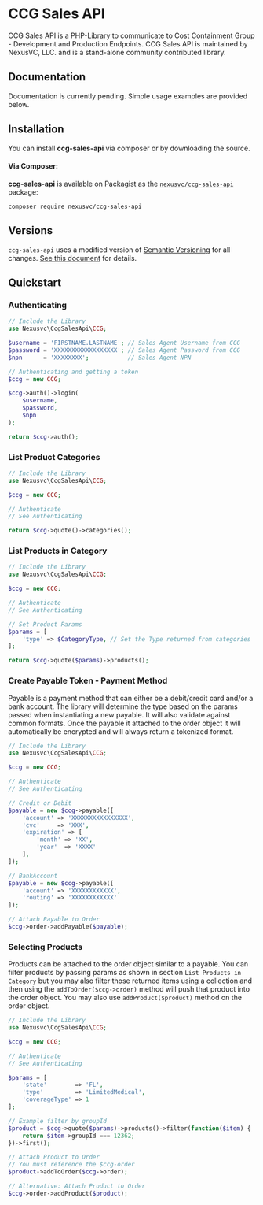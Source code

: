 # CCG Sales API

CCG Sales API is a PHP-Library to communicate to Cost Containment Group - Development and Production Endpoints. CCG Sales API is maintained by NexusVC, LLC. and is a stand-alone community contributed library.

## Documentation

Documentation is currently pending. Simple usage examples are provided below.

## Installation

You can install **ccg-sales-api** via composer or by downloading the source.

#### Via Composer:

**ccg-sales-api** is available on Packagist as the
[`nexusvc/ccg-sales-api`](https://packagist.org/packages/nexusvc/ccg-sales-api) package:

```
composer require nexusvc/ccg-sales-api
```

## Versions

`ccg-sales-api` uses a modified version of [Semantic Versioning](https://semver.org) for all changes. [See this document](VERSIONS.md) for details.

## Quickstart

### Authenticating
```php
// Include the Library
use Nexusvc\CcgSalesApi\CCG;

$username = 'FIRSTNAME.LASTNAME'; // Sales Agent Username from CCG
$password = 'XXXXXXXXXXXXXXXXXX'; // Sales Agent Password from CCG
$npn      = 'XXXXXXXX';           // Sales Agent NPN

// Authenticating and getting a token
$ccg = new CCG;

$ccg->auth()->login(
    $username,
    $password,
    $npn
);

return $ccg->auth();
```

### List Product Categories
```php
// Include the Library
use Nexusvc\CcgSalesApi\CCG;

$ccg = new CCG;

// Authenticate
// See Authenticating

return $ccg->quote()->categories();
```

### List Products in Category
```php
// Include the Library
use Nexusvc\CcgSalesApi\CCG;

$ccg = new CCG;

// Authenticate
// See Authenticating

// Set Product Params
$params = [
    'type' => $CategoryType, // Set the Type returned from categories
];

return $ccg->quote($params)->products();
```

### Create Payable Token - Payment Method
Payable is a payment method that can either be a debit/credit card and/or a bank account. The library will determine the type based on the params passed when instantiating a new payable. It will also validate against common formats. Once the payable it attached to the order object it will automatically be encrypted and will always return a tokenized format.

```php
// Include the Library
use Nexusvc\CcgSalesApi\CCG;

$ccg = new CCG;

// Authenticate
// See Authenticating

// Credit or Debit
$payable = new $ccg->payable([
    'account' => 'XXXXXXXXXXXXXXXX',
    'cvc'     => 'XXX',
    'expiration' => [
        'month' => 'XX',
        'year'  => 'XXXX'
    ],
]);

// BankAccount
$payable = new $ccg->payable([
    'account' => 'XXXXXXXXXXXX',
    'routing' => 'XXXXXXXXXXXX'
]);

// Attach Payable to Order
$ccg->order->addPayable($payable);
```

### Selecting Products
Products can be attached to the order object similar to a payable. You can filter products by passing params as shown in section `List Products in Category` but you may also filter those returned items using a collection and then using the `addToOrder($ccg->order)` method will push that product into the order object. You may also use `addProduct($product)` method on the order object.

```php
// Include the Library
use Nexusvc\CcgSalesApi\CCG;

$ccg = new CCG;

// Authenticate
// See Authenticating

$params = [
    'state'        => 'FL', 
    'type'         => 'LimitedMedical',
    'coverageType' => 1
];

// Example filter by groupId
$product = $ccg->quote($params)->products()->filter(function($item) {
    return $item->groupId === 12362;
})->first();

// Attach Product to Order
// You must reference the $ccg-order
$product->addToOrder($ccg->order);

// Alternative: Attach Product to Order
$ccg->order->addProduct($product);
```


